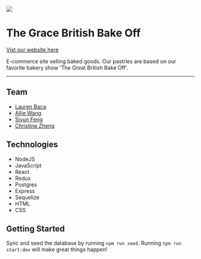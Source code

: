 ![](/The-Grace-British-Bake-Off-README-banner.png)

# The Grace British Bake Off

[Vist our website here](https://grace-bake-off.onrender.com/)

E-commerce site selling baked goods. Our pastries are based on our favorite bakery show 'The Great British Bake Off'.

---

## Team

- [Lauren Baca](https://www.linkedin.com/in/laurenmhbaca/)
- [Allie Wang](https://www.linkedin.com/in/allie-hc-wang/)
- [Siyun Feng](https://www.linkedin.com/in/siyunfeng/)
- [Christine Zheng](https://www.linkedin.com/in/zchristine/)

## Technologies

- NodeJS
- JavaScript
- React
- Redux
- Postgres
- Express
- Sequelize
- HTML
- CSS

## Getting Started

Sync and seed the database by running `npm run seed`. Running `npm run start:dev` will make great things happen!
